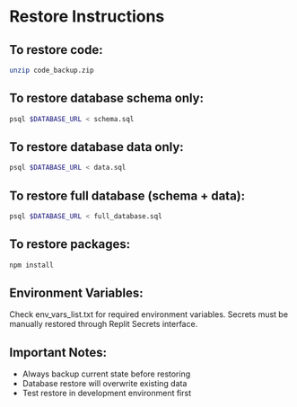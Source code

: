 # Restore Instructions

## To restore code:
```bash
unzip code_backup.zip
```

## To restore database schema only:
```bash
psql $DATABASE_URL < schema.sql
```

## To restore database data only:
```bash
psql $DATABASE_URL < data.sql
```

## To restore full database (schema + data):
```bash
psql $DATABASE_URL < full_database.sql
```

## To restore packages:
```bash
npm install
```

## Environment Variables:
Check env_vars_list.txt for required environment variables.
Secrets must be manually restored through Replit Secrets interface.

## Important Notes:
- Always backup current state before restoring
- Database restore will overwrite existing data
- Test restore in development environment first
